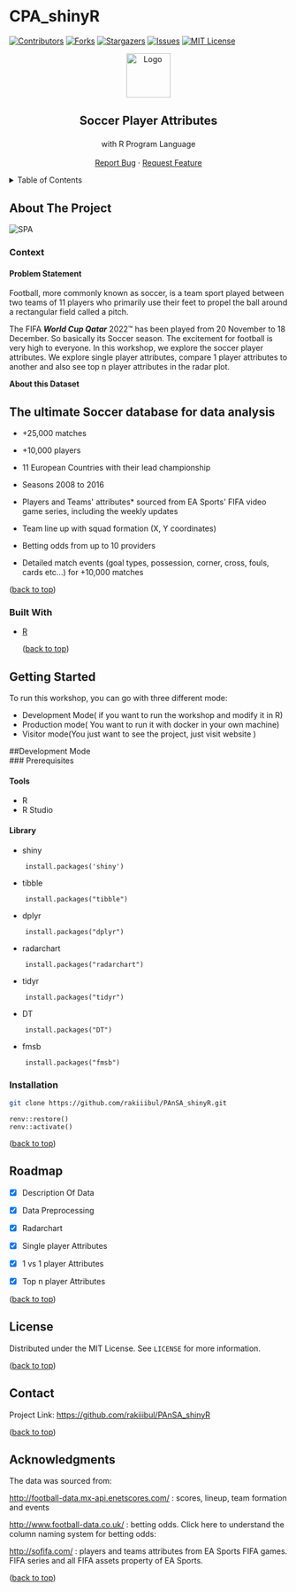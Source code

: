 # CPA_shinyR

[![Contributors](https://img.shields.io/github/contributors/rakiiibul/PAnSA_shinyR.svg?style=for-the-badge)](https://github.com/rakiiibul/PAnSA_shinyR/graphs/contributors) [![Forks](https://img.shields.io/github/forks/rakiiibul/PAnSA_shinyR.svg?style=for-the-badge)](https://github.com/rakiiibul/PAnSA_shinyR/network/members) [![Stargazers](https://img.shields.io/github/stars/rakiiibul/PAnSA_shinyR.svg?style=for-the-badge)](https://github.com/rakiiibul/PAnSA_shinyR/stargazers) [![Issues](https://img.shields.io/github/issues/rakiiibul/PAnSA_shinyR.svg?style=for-the-badge)](https://github.com/rakiiibul/PAnSA_shinyR/issues) [![MIT License](https://img.shields.io/github/license/rakiiibul/PAnSA_shinyR.svg?style=for-the-badge)](https://github.com/rakiiibul/PAnSA_shinyR/blob/master/LICENSE)
<div id="top"></div>
<div align="center">
<a href="https://github.com/rakiiibul/PAnSA_shinyR">
 <img src="images/logo.png" alt="Logo" width="80" height="80"></a>

<h2 align="center">

Soccer Player Attributes

</h2>

<p align="center">

with R Program Language <br />\
<a href="https://github.com/rakiiibul/PAnSA_shinyR/issues">Report
Bug</a> ·
<a href="https://github.com/rakiiibul/PAnSA_shinyR/issues">Request
Feature</a>

</p>
</div>

<!-- TABLE OF CONTENTS -->

<details>

<summary>Table of Contents</summary>

<ol>

<li>

<a href="#about-the-project">About The Project</a>

<ul>

<li><a href="#built-with">Built With R </a></li>

</ul>

</li>

<li>

<a href="#getting-started">Getting Started</a>

<ul>

</li>

<li><a href="#roadmap">Roadmap</a></li>

<li><a href="#contributing">Contributing</a></li>

<li><a href="#license">License</a></li>

<li><a href="#contact">Contact</a></li>

<li><a href="#acknowledgments">Acknowledgments</a></li>

</ol>

</details>

<!-- ABOUT THE PROJECT -->

## About The Project

<img src="images/image1.png" alt="SPA"></a>

### Context

#### Problem Statement

Football, more commonly known as soccer, is a team sport played between
two teams of 11 players who primarily use their feet to propel the ball
around a rectangular field called a pitch.

The FIFA ***World Cup Qatar*** 2022™ has been played from 20 November to
18 December. So basically its Soccer season. The excitement for football
is very high to everyone. In this workshop, we explore the soccer player
attributes. We explore single player attributes, compare 1 player
attributes to another and also see top n player attributes in the radar
plot.

**About this Dataset**

## **The ultimate Soccer database for data analysis**

-   +25,000 matches

-   +10,000 players

-   11 European Countries with their lead championship

-   Seasons 2008 to 2016

-   Players and Teams' attributes\* sourced from EA Sports' FIFA video
    game series, including the weekly updates

-   Team line up with squad formation (X, Y coordinates)

-   Betting odds from up to 10 providers

-   Detailed match events (goal types, possession, corner, cross, fouls,
    cards etc...) for +10,000 matches

<p align="right">

(<a href="#top">back to top</a>)

</p>

### Built With

-   [R](https://www.r-project.org/)

    <p align="right">

    (<a href="#top">back to top</a>)

    </p>

<!-- GETTING STARTED -->

## Getting Started

To run this workshop, you can go with three different mode:

-   Development Mode( if you want to run the workshop and modify it in
    R)  
-   Production mode( You want to run it with docker in your own machine)
-   Visitor mode(You just want to see the project, just visit website )

##Development Mode\
\### Prerequisites

#### Tools

-   R
-   R Studio

#### Library

-   shiny

<!-- -->

        install.packages('shiny')

-   tibble

<!-- -->

        install.packages("tibble")

-   dplyr

<!-- -->

        install.packages("dplyr")

-   radarchart

<!-- -->

        install.packages("radarchart")

-   tidyr

<!-- -->

        install.packages("tidyr")

-   DT

<!-- -->

        install.packages("DT")

-   fmsb

<!-- -->

        install.packages("fmsb")

### Installation

``` sh
git clone https://github.com/rakiiibul/PAnSA_shinyR.git
```

    renv::restore()
    renv::activate() 

<p align="right">

(<a href="#top">back to top</a>)

</p>

<!-- ROADMAP -->

## Roadmap

-   [x] Description Of Data
-   [x] Data Preprocessing
-   [x] Radarchart
-   [x] Single player Attributes
-   [x] 1 vs 1 player Attributes
-   [x] Top n player Attributes


<p align="right">

(<a href="#top">back to top</a>)

</p>

<!-- LICENSE -->

## License

Distributed under the MIT License. See `LICENSE` for more information.

<p align="right">

(<a href="#top">back to top</a>)

</p>

<!-- CONTACT -->

## Contact

Project Link: <https://github.com/rakiiibul/PAnSA_shinyR>

<p align="right">

(<a href="#top">back to top</a>)

</p>

<!-- ACKNOWLEDGMENTS -->

## Acknowledgments

The data was sourced from:

<http://football-data.mx-api.enetscores.com/> : scores, lineup, team
formation and events

<http://www.football-data.co.uk/> : betting odds. Click here to
understand the column naming system for betting odds:

<http://sofifa.com/> : players and teams attributes from EA Sports FIFA
games. FIFA series and all FIFA assets property of EA Sports.

<p align="right">

(<a href="#top">back to top</a>)

</p>

<!-- MARKDOWN LINKS & IMAGES -->

<!-- https://www.markdownguide.org/basic-syntax/#reference-style-links -->
